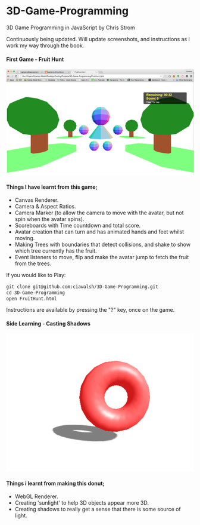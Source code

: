# 3D-Game-Programming
3D Game Programming in JavaScript by Chris Strom

Continuously being updated. Will update screenshots, and instructions as i work my way through the book.

#### First Game - Fruit Hunt

![image](https://raw.githubusercontent.com/ciawalsh/3D-Game-Programming/master/Screen%20Shot%20FruitHunt.png)

#### Things I have learnt from this game;
- Canvas Renderer.
- Camera & Aspect Ratios.
- Camera Marker (to allow the camera to move with the avatar, but not spin when the avatar spins).
- Scoreboards with Time countdown and total score.
- Avatar creation that can turn and has animated hands and feet whilst moving.
- Making Trees with boundaries that detect collisions, and shake to show which tree currently has the fruit.
- Event listeners to move, flip and make the avatar jump to fetch the fruit from the trees.

If you would like to Play:
```
git clone git@github.com:ciawalsh/3D-Game-Programming.git
cd 3D-Game-Programming
open FruitHunt.html
```
Instructions are available by pressing the "?" key, once on the game.

#### Side Learning - Casting Shadows

![image](https://raw.githubusercontent.com/ciawalsh/3D-Game-Programming/master/Screen%20Shot%20Donut%20Shadow.png)

#### Things i learnt from making this donut;
- WebGL Renderer.
- Creating 'sunlight' to help 3D objects appear more 3D.
- Creating shadows to really get a sense that there is some source of light.
